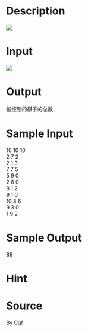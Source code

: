 
# Description

<div class="content"><img border="0" src="source/bzoj/1905/img/aHR0cHM6Ly9seWRzeS5jb20vSnVkZ2VPbmxpbmUvaW1hZ2VzLzE5MDVfMS5qcGc=.jpg"/> </div>

# Input

<div class="content"><img border="0" src="source/bzoj/1905/img/aHR0cHM6Ly9seWRzeS5jb20vSnVkZ2VPbmxpbmUvaW1hZ2VzLzE5MDVfMi5qcGc=.jpg"/> </div>

# Output

<div class="content">被控制的棋子的总数</div>

# Sample Input

<div class="content"><span class="sampledata">10 10 10<br/>
2 7 2<br/>
2 1 3<br/>
7 7 5<br/>
5 9 0<br/>
2 6 0<br/>
8 1 2<br/>
9 1 0<br/>
10 8 6<br/>
9 3 0<br/>
1 9 2<br/>
</span></div>

# Sample Output

<div class="content"><span class="sampledata">89<br/>
</span></div>

# Hint

<div class="content"><p></p></div>

# Source

<div class="content"><p><a href="problemset.php?search=By Cqf">By Cqf</a></p></div>

